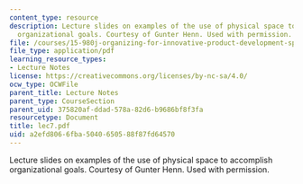 ```yaml
---
content_type: resource
description: Lecture slides on examples of the use of physical space to accomplish
  organizational goals. Courtesy of Gunter Henn. Used with permission.
file: /courses/15-980j-organizing-for-innovative-product-development-spring-2007/a2efd8066fba5040650588f87fd64570_lec7.pdf
file_type: application/pdf
learning_resource_types:
- Lecture Notes
license: https://creativecommons.org/licenses/by-nc-sa/4.0/
ocw_type: OCWFile
parent_title: Lecture Notes
parent_type: CourseSection
parent_uid: 375820af-ddad-578a-82d6-b9686bf8f3fa
resourcetype: Document
title: lec7.pdf
uid: a2efd806-6fba-5040-6505-88f87fd64570
---
```

Lecture slides on examples of the use of physical space to accomplish organizational goals. Courtesy of Gunter Henn. Used with permission.